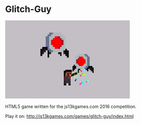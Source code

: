 # Glitch-Guy

![alt text](https://raw.githubusercontent.com/caiochagas/Glitch-Guy/master/assets/screenshot.png "screenshot")

HTML5 game written for the js13kgames.com 2016 competition.

Play it on: http://js13kgames.com/games/glitch-guy/index.html
